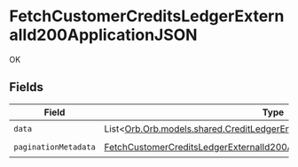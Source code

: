 # FetchCustomerCreditsLedgerExternalId200ApplicationJSON

OK


## Fields

| Field                                                                                                                                                                           | Type                                                                                                                                                                            | Required                                                                                                                                                                        | Description                                                                                                                                                                     |
| ------------------------------------------------------------------------------------------------------------------------------------------------------------------------------- | ------------------------------------------------------------------------------------------------------------------------------------------------------------------------------- | ------------------------------------------------------------------------------------------------------------------------------------------------------------------------------- | ------------------------------------------------------------------------------------------------------------------------------------------------------------------------------- |
| `data`                                                                                                                                                                          | List<[Orb.Orb.models.shared.CreditLedgerEntry](../../models/shared/CreditLedgerEntry.md)>                                                                                       | :heavy_check_mark:                                                                                                                                                              | N/A                                                                                                                                                                             |
| `paginationMetadata`                                                                                                                                                            | [FetchCustomerCreditsLedgerExternalId200ApplicationJSONPaginationMetadata](../../models/operations/FetchCustomerCreditsLedgerExternalId200ApplicationJSONPaginationMetadata.md) | :heavy_check_mark:                                                                                                                                                              | N/A                                                                                                                                                                             |